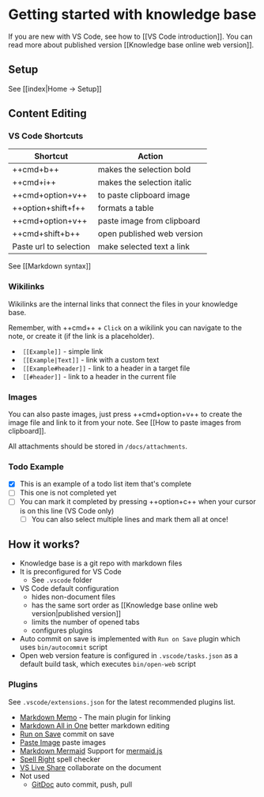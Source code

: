 # Getting started with knowledge base

If you are new with VS Code, see how to [[VS Code introduction]].
You can read more about published version [[Knowledge base online web version]].

## Setup

See [[index|Home -> Setup]]

## Content Editing

### VS Code Shortcuts

| Shortcut               | Action                     |
| ---------------------- | -------------------------- |
| ++cmd+b++              | makes the selection bold   |
| ++cmd+i++              | makes the selection italic |
| ++cmd+option+v++       | to paste clipboard image   |
| ++option+shift+f++     | formats a table            |
| ++cmd+option+v++       | paste image from clipboard |
| ++cmd+shift+b++        | open published web version |
| Paste url to selection | make selected text a link  |

See [[Markdown syntax]]

### Wikilinks

Wikilinks are the internal links that connect the files in your knowledge base.

Remember, with ++cmd++ + `Click` on a wikilink you can navigate to the note, or create it (if the link is a placeholder).

- `［[Example]]` - simple link
- `［[Example|Text]]` - link with a custom text
- `［[Example#header]]` - link to a header in a target file
- `［[#header]]` - link to a header in the current file
<!-- Note the example is using special ［ symbol to avoid link conversion in preview and web -->    

### Images

You can also paste images, just press ++cmd+option+v++ to create the image file and link to it from your note. See [[How to paste images from clipboard]].

All attachments should be stored in `/docs/attachments`.

<!-- Disabled for now
### Spellchecker

Misspelled words are highlighted, like hellow.
You can place the cursor on top of the word, and press ++cmd+period++ for suggestions on how to fix the problem.
For more information go to the [Spellright extension page](https://marketplace.visualstudio.com/items?itemName=ban.spellright).
-->

### Todo Example

- [x] This is an example of a todo list item that's complete
- [ ] This one is not completed yet
- [ ] You can mark it completed by pressing ++option+c++ when your cursor is on this line (VS Code only)
    - [ ] You can also select multiple lines and mark them all at once!

## How it works?

- Knowledge base is a git repo with markdown files
- It is preconfigured for VS Code
    - See `.vscode` folder
- VS Code default configuration
    - hides non-document files
    - has the same sort order as [[Knowledge base online web version|published version]] 
    - limits the number of opened tabs
    - configures plugins
- Auto commit on save is implemented with `Run on Save` plugin which uses `bin/autocommit` script
- Open web version feature is configured in `.vscode/tasks.json` as a default build task, which executes `bin/open-web` script

### Plugins

See `.vscode/extensions.json` for the latest recommended plugins list.

- [Markdown Memo](https://github.com/svsool/vscode-memo) - The main plugin for linking
- [Markdown All in One](https://github.com/yzhang-gh/vscode-markdown) better markdown editing
- [Run on Save](https://marketplace.visualstudio.com/items?itemName=emeraldwalk.RunOnSave) commit on save
- [Paste Image](https://github.com/mushanshitiancai/vscode-paste-image) paste images
- [Markdown Mermaid](https://github.com/mjbvz/vscode-markdown-mermaid) Support for [mermaid.js](https://mermaid-js.github.io/mermaid/#/)
- [Spell Right](https://github.com/bartosz-antosik/vscode-spellright) spell checker
- [VS Live Share](https://visualstudio.microsoft.com/services/live-share/) collaborate on the document
- Not used
    - [GitDoc](https://github.com/lostintangent/gitdoc) auto commit, push, pull
